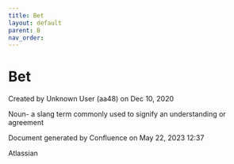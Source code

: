 ```yaml
---
title: Bet
layout: default
parent: B
nav_order:
---
```


# Bet

Created by  Unknown User (aa48) on Dec 10, 2020

Noun- a slang term commonly used to signify an understanding or agreement

Document generated by Confluence on May 22, 2023 12:37

Atlassian

